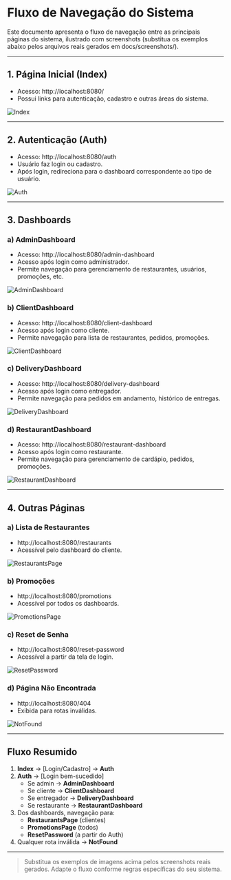 # Fluxo de Navegação do Sistema

Este documento apresenta o fluxo de navegação entre as principais páginas do sistema, ilustrado com screenshots (substitua os exemplos abaixo pelos arquivos reais gerados em docs/screenshots/).

---

## 1. Página Inicial (Index)
- Acesso: http://localhost:8080/
- Possui links para autenticação, cadastro e outras áreas do sistema.

![Index](docs/screenshots/Index.png)

---

## 2. Autenticação (Auth)
- Acesso: http://localhost:8080/auth
- Usuário faz login ou cadastro.
- Após login, redireciona para o dashboard correspondente ao tipo de usuário.

![Auth](docs/screenshots/Auth.png)

---

## 3. Dashboards

### a) AdminDashboard
- Acesso: http://localhost:8080/admin-dashboard
- Acesso após login como administrador.
- Permite navegação para gerenciamento de restaurantes, usuários, promoções, etc.

![AdminDashboard](docs/screenshots/AdminDashboard.png)

### b) ClientDashboard
- Acesso: http://localhost:8080/client-dashboard
- Acesso após login como cliente.
- Permite navegação para lista de restaurantes, pedidos, promoções.

![ClientDashboard](docs/screenshots/ClientDashboard.png)

### c) DeliveryDashboard
- Acesso: http://localhost:8080/delivery-dashboard
- Acesso após login como entregador.
- Permite navegação para pedidos em andamento, histórico de entregas.

![DeliveryDashboard](docs/screenshots/DeliveryDashboard.png)

### d) RestaurantDashboard
- Acesso: http://localhost:8080/restaurant-dashboard
- Acesso após login como restaurante.
- Permite navegação para gerenciamento de cardápio, pedidos, promoções.

![RestaurantDashboard](docs/screenshots/RestaurantDashboard.png)

---

## 4. Outras Páginas

### a) Lista de Restaurantes
- http://localhost:8080/restaurants
- Acessível pelo dashboard do cliente.

![RestaurantsPage](docs/screenshots/RestaurantsPage.png)

### b) Promoções
- http://localhost:8080/promotions
- Acessível por todos os dashboards.

![PromotionsPage](docs/screenshots/PromotionsPage.png)

### c) Reset de Senha
- http://localhost:8080/reset-password
- Acessível a partir da tela de login.

![ResetPassword](docs/screenshots/ResetPassword.png)

### d) Página Não Encontrada
- http://localhost:8080/404
- Exibida para rotas inválidas.

![NotFound](docs/screenshots/NotFound.png)

---

## Fluxo Resumido

1. **Index** → [Login/Cadastro] → **Auth**
2. **Auth** → [Login bem-sucedido]
   - Se admin → **AdminDashboard**
   - Se cliente → **ClientDashboard**
   - Se entregador → **DeliveryDashboard**
   - Se restaurante → **RestaurantDashboard**
3. Dos dashboards, navegação para:
   - **RestaurantsPage** (clientes)
   - **PromotionsPage** (todos)
   - **ResetPassword** (a partir do Auth)
4. Qualquer rota inválida → **NotFound**

---

> Substitua os exemplos de imagens acima pelos screenshots reais gerados. Adapte o fluxo conforme regras específicas do seu sistema.
